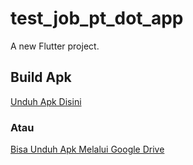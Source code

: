 # test_job_pt_dot_app

A new Flutter project.

## Build Apk
[Unduh Apk Disini](build/app/outputs/flutter-apk/app-debug.apk)
### Atau
[Bisa Unduh Apk Melalui Google Drive](https://drive.google.com/file/d/1OBA5j5icXdgUiRqZj5TrLKKf_RjVA24j/view?usp=sharing)